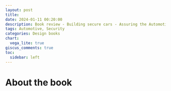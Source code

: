 ```yaml
---
layout: post
title: 
date: 2024-01-11 00:20:00
description: Book review - Building secure cars - Assuring the Automotive Software Development Lifecycle
tags: Automotive, Security
categories: Design books
chart:
  vega_lite: true
giscus_comments: true
toc:
  sidebar: left
---
```

# About the book